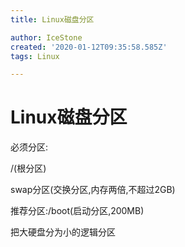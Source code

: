 ```yaml
---
title: Linux磁盘分区

author: IceStone
created: '2020-01-12T09:35:58.585Z'
tags: Linux

---
```


# Linux磁盘分区

必须分区:

/(根分区)

swap分区(交换分区,内存两倍,不超过2GB)

推荐分区:/boot(启动分区,200MB)

把大硬盘分为小的逻辑分区

